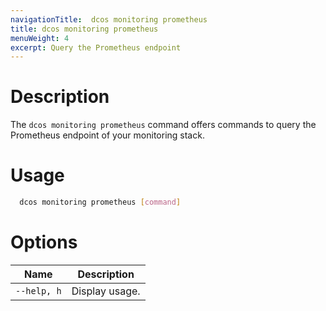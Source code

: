 ```yaml
---
navigationTitle:  dcos monitoring prometheus
title: dcos monitoring prometheus
menuWeight: 4
excerpt: Query the Prometheus endpoint
---
```


# Description

The `dcos monitoring prometheus` command offers commands to query the Prometheus endpoint of your monitoring stack.

# Usage

```bash
  dcos monitoring prometheus [command]
```

# Options

| Name |  Description |
|---------|-------------|
| `--help, h`   |   Display usage. |
